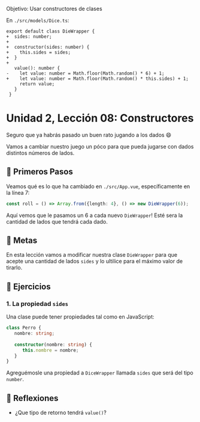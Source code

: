 Objetivo: Usar constructores de clases

En `./src/models/Dice.ts`:

```
export default class DieWrapper {
+  sides: number;
+
+  constructor(sides: number) {
+    this.sides = sides;
+  }
+
   value(): number {
-    let value: number = Math.floor(Math.random() * 6) + 1;
+    let value: number = Math.floor(Math.random() * this.sides) + 1;
     return value;
   }
 }
 ```
 
# Unidad 2, Lección 08: Constructores

Seguro que ya habrás pasado un buen rato jugando a los dados 😄

Vamos a cambiar nuestro juego un póco para que pueda jugarse con dados distintos números de lados.

## 🐾 Primeros Pasos

Veamos qué es lo que ha cambiado en `./src/App.vue`, específicamente en la línea 7:

```typescript
const roll = () => Array.from({length: 4}, () => new DieWrapper(6));
```

Aquí vemos que le pasamos un 6 a cada nuevo `DieWrapper`! Esté sera la cantidad de lados que tendrá cada dado.

## 🥅 Metas

En esta lección vamos a modificar nuestra clase `DieWrapper` para que acepte una cantidad de lados `sides` y lo ultilice para el máximo valor de tirarlo.

## 🤸 Ejercicios

### 1. La propiedad `sides`

Una clase puede tener propiedades tal como en JavaScript:

```typescript
class Perro {
   nombre: string;
   
   constructor(nombre: string) {
      this.nombre = nombre;
   }
}
```

Agreguémosle una propiedad a `DiceWrapper` llamada `sides` que será del tipo `number`. 
## 🤔 Reflexiones

- ¿Que tipo de retorno tendrá `value()`?
